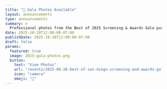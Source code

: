```yaml
---
title: "📸 Gala Photos Available"
layout: announcements
type: announcements
summary: >
  Professional photos from the Best of 2025 Screening & Awards Gala purple carpet are now available!
date: 2025-10-20T12:00:00-07:00
publishDate: 2025-10-20T12:00:00-07:00
draft: false
params:
  featured: true
  image: 2025-gala-photos.png
  button:
    text: "View Photos"
    url: "/events/2025-09-28-best-of-san-diego-screening-and-awards-gala/#gallery-photo"
    icon: "camera"
    emoji: "📸"
---
```

